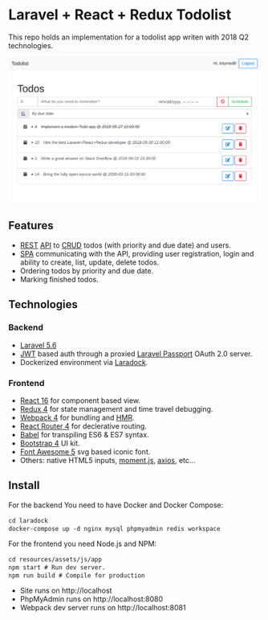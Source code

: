 # Laravel + React + Redux Todolist

This repo holds an implementation for a todolist app writen with 2018 Q2 technologies.

![Laravel React Redux Todolist SPA demo screenshot](demo.png)

## Features

- [REST](https://en.wikipedia.org/wiki/REST) [API](https://en.wikipedia.org/wiki/Application_programming_interface) to [CRUD](https://en.wikipedia.org/wiki/CRUD) todos (with priority and due date) and users.
- [SPA](https://en.wikipedia.org/wiki/Single-page_application) communicating with the API, providing user registration, login and ability to create, list, update, delete todos.
- Ordering todos by priority and due date.
- Marking finished todos.

## Technologies

### Backend

- [Laravel 5.6](https://laravel.com/docs/5.6)
 - [JWT](https://en.wikipedia.org/wiki/JSON_Web_Token) based auth through a proxied [Laravel Passport](https://laravel.com/docs/5.6/passport) OAuth 2.0 server.
- Dockerized environment via [Laradock](http://laradock.io).

### Frontend

- [React 16](https://reactjs.org) for component based view.
- [Redux 4](https://redux.js.org) for state management and time travel debugging.
- [Webpack 4](https://webpack.js.org) for bundling and [HMR](https://webpack.js.org/guides/hot-module-replacement).
- [React Router 4](https://github.com/ReactTraining/react-router) for declerative routing.
- [Babel](https://babeljs.io) for transpiling ES6 & ES7 syntax.
- [Bootstrap 4](https://getbootstrap.com) UI kit.
- [Font Awesome 5](https://fontawesome.com) svg based iconic font.
- Others: native HTML5 inputs, [moment.js](https://momentjs.com), [axios](https://github.com/axios/axios), etc...

## Install

For the backend You need to have Docker and Docker Compose:

    cd laradock
    docker-compose up -d nginx mysql phpmyadmin redis workspace

For the frontend you need Node.js and NPM:

    cd resources/assets/js/app
    npm start # Run dev server.
    npm run build # Compile for production

- Site runs on http://localhost
- PhpMyAdmin runs on http://localhost:8080
- Webpack dev server runs on http://localhost:8081